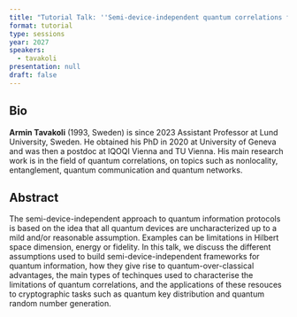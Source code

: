 ```yaml
---
title: "Tutorial Talk: ''Semi-device-independent quantum correlations for cryptography''"
format: tutorial
type: sessions
year: 2027
speakers:
  - tavakoli
presentation: null
draft: false
---
```

## Bio
**Armin Tavakoli** (1993, Sweden) is since 2023 Assistant Professor at Lund University, Sweden. He obtained his PhD in 2020 at University of Geneva and was then a postdoc at IQOQI Vienna and TU Vienna. His main research work is in the field of quantum correlations, on topics such as nonlocality, entanglement, quantum communication and quantum networks.

## Abstract
The semi-device-independent approach to quantum information protocols is based on the idea that all quantum devices are uncharacterized up to a mild and/or reasonable assumption. Examples can be limitations in Hilbert space dimension, energy or fidelity. In this talk, we discuss the different assumptions used to build semi-device-independent frameworks for quantum information, how they give rise to quantum-over-classical advantages, the main types of techinques used to characterise the limitations of quantum correlations, and the applications of these resouces to cryptographic tasks such as quantum key distribution and quantum random number generation.



<!-- fields to use above: -->
<!-- videoId: "Vfl9pPh6ipI" -->
<!-- presentation: "/2024/sessions/slides/QCrypt2024InvitedDiamanti.pdf" -->
